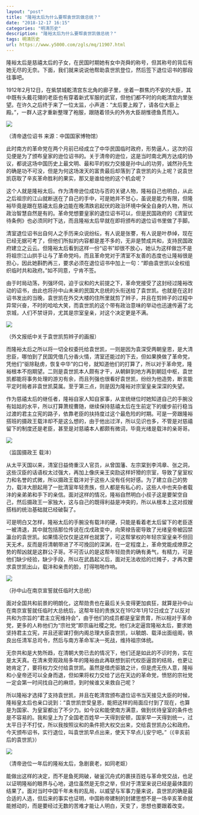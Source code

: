 ```yaml
---
layout: "post"
title: "隆裕太后为什么要帮袁世凯做总统？"
date: "2018-12-17 16:15"
categories: "明清历史"
description: "隆裕太后为什么要帮袁世凯做总统？"
tags: 明清历史
url: https://www.y5000.com/zgls/mq/11907.html
---
```






隆裕太后是慈禧太后的子女，在民国时期她有女中尧舜的称号，但其称号的背后有她无尽的无奈。下面，我们就来说说他帮助袁世凯登位，然后签下退位诏书的那段往事吧。

1912年2月12日，在紫禁城乾清宫东北角的廊子里，坐着一群焦灼不安的大臣，其中既有头戴花翎的老臣也有穿着新式军服的武官，但他们都不时的向乾清宫内里张望。在许久之后终于来了一位太监，小声道：“太后要上殿了，请各位大臣上殿。”，一群人这才重新整理了袍服，跟随着领头的外务大臣胡惟德鱼贯而入。

![](https://img.y5000.com/uploads/allimg/170123/094QHD3-0.jpg)

（清帝退位诏书 来源：中国国家博物馆）

此时南方的革命党在两个月前已经成立了中华民国临时政府，形势逼人，这次的召见便是为了颁布皇家的逊位诏书的。关于清帝的逊位，这是当时南北两方达成的协议，都说这场中国历史上最文明、最和平的权力交接是孙中山的功劳，诚然孙先生的确是功不可没，但是为何这场泼天的富贵最后却落到了袁世凯的头上呢？说袁世凯窃取了辛亥革命胜利的果实，那又是谁给他的这个机会呢？

这个人就是隆裕太后。作为清帝逊位成功与否的关键人物，隆裕自己也明白，从此之后祖宗的江山就断送在了自己的手中，可是她并不甘心，虽说是能力有限，但隆裕毕竟是跟在慈禧太后身边能在晚清跌宕起伏的政治环境中保全自身的人物，所以政治智慧自然是有的。革命党想要皇家的退位诏书可以，但是民国政府的《清室优待条例》也必须同时下达，而且隆裕太后早就在即将颁布的退位诏书里做了手脚。

清室退位诏书出自何人之手历来众说纷纭，有人说是张謇，有人说是叶恭绰，现在已经无据可考了，但他们所拟的内容都是差不多的，无非是赞成共和，支持民国政府建立之云云。但隆裕太后看到这样一份“诏书”却很不放心，她认为这样做岂不是将祖宗江山拱手让与了革命党吗，而且革命党对于清室不友善的态度也让隆裕很是担心，因此她斟酌再三，要求必须在退位诏书中加上一句：“即由袁世凯以全权组织临时共和政府。”如不同意，宁肯不签。

由于时局动荡，列强环伺，迫于议和的大前提之下，革命党接受了这封经过隆裕改动的诏书，由此也将孙中山未来的民国大总统的头衔送给了袁世凯。也就是在这封诏书发出的当晚，袁世凯在外交大楼的住所里就剪了辫子，并且在剪辫子的过程中异常兴奋，不时的哈哈大笑，而袁世凯的这个带有政治意味的举动也迅速传遍了北京城，人们不禁讶异，尤其是宗室皇亲，对这个决定更是不满。

![](https://img.y5000.com/uploads/allimg/170123/094QKR4-1.jpg)

（外文报纸中关于袁世凯剪辫子的画报）

而隆裕太后之所以将一切全权委托给袁世凯，一则是因为袁深受两朝皇恩，是大清忠臣，哪怕到了民国凭借几分香火情，清室还能过的下去，但如果换做了革命党，凭他们“驱除鞑虏，恢复中华”的口号，就知道他们的打算了，所以对于革命党，隆裕根本不抱期望。二则是袁世凯本人颇有才干，从朝鲜到地方再到朝廷中枢，袁世凯都能将事务处理的游刃有余，而且列强也很看好袁世凯，纷纷为他造势，断言能平定时局者非袁世凯莫属。至于第三点，则是因为隆裕对宗室皇亲深深的失望。

作为慈禧太后的继任者，隆裕自家人知自家事，从宣统继位时她知道自己的手腕没有姑姑的水平，所以打算萧规曹随，继续保持慈禧太后在生前定下的缓步前行稳当过渡的君主立宪的路子，依靠老臣的扶持度过这个最危险的时期。可是一旁跟隆裕搭班的摄政王载沣却不是这么想的，由于他出过洋，所以见识也多，不管是对慈禧留下的制度还是老臣，甚至是对慈禧本人都颇有微词，毕竟光绪是载沣的亲哥哥。

![](https://img.y5000.com/uploads/allimg/170123/094QI919-2.jpg)

（监国摄政王 载沣）

从太平天国以来，清室日益倚重汉人官员，从曾国藩、左宗棠到李鸿章、张之洞，这些汉臣的话语权太过强大，再加上像庆亲王奕劻这样奸猾的宗室，导致了皇室权力和名誉的式微，所以摄政王载沣对于这些人没有任何好感。为了建立自己的势力，载沣大胆起用了一批清室年轻贵族，但人都是有私心的，这些人中也夹杂者载沣的亲弟弟和手下的亲信。面对这样的情况，隆裕自然明白小叔子这是要架空自己，然后摄政王一家独大，这与自己的既得利益是冲突的，所以从根本上这对叔嫂搭档的统治基础就已经破裂了。

可是明白又怎样，隆裕太后的手腕没有载沣的硬，只能是看着老太后留下的老臣逐一被清退，其中就包括那位传说在戊戌政变中，向荣禄告密导致了光绪皇帝被囚禁瀛台的袁世凯。如果情况仅仅是这样也就罢了，可这帮掌权的年轻宗室皇亲不但回天无术，反而是将清朝带进了不可挽回的深渊，在一定程度上，革命党能成燎原之势的帮凶就是这群公子哥。不可否认的是这帮年轻勋贵的确有勇气，有精力，可是他们缺少经验，缺少手段，所以在武昌起义后，面对无法收拾的烂摊子，才再次要求袁世凯出山，载沣和亲贵的脸，打得啪啪作响。

![](https://img.y5000.com/uploads/allimg/170123/094QH5O-3.jpg)

（孙中山在南京宣誓就任临时大总统）

面对全国共和前景的明朗化，这帮勋贵也在最后关头变得更加疯狂，就算是孙中山在南京宣誓就任临时大总统后，这帮年轻的贵族又在1912年1月12日成立了以反对共和为宗旨的“君主立宪维持会”，由于他们的成员都是皇室贵胄，所以相对于革命党，更多的人称他们为“宗社党”即宗庙社稷之党。他们决定逼宫隆裕太后，要求她坚持君主立宪，并且还密谋打倒内阁总理大臣袁世凯，以毓朗、载泽出面组阁，铁良出任清军总司令，然后与南方革命军决一死战，维持祖宗体统。

无奈共和是大势所趋，在清朝大势已去的情况下，他们还是如此的不识时务，实在是太天真。在清末旁观政局多年的隆裕由此再联想到前代权臣逼宫的结局，也更让她肯定了，要将权力交付给袁世凯。虽然是借虎驱狼之计，但是虎无伤人意，隆裕和小皇帝还可以全身而退，但如果将权力交给了远在天边的革命党，愤怒的宗社党一定会第一时间找自己的麻烦，到时候谁又来救自己呢？

所以隆裕才选择了支持袁世凯，并且在乾清宫颁布退位诏书当天接见大臣的时候，隆裕皇太后也亲口说到：“袁世凯世受皇恩，能把这样的局面应付到了现在，也算是为国家、为皇室都出了不少力。如今议和能使南方满意，做到优待皇室的条件也是不容易的。我和皇上为了全国老百姓早一天得到安顿，国家早一天得到统一，过太平日子不打仗，所以我按照议和的条件把大权交出来，交给袁世凯办公和政府。今天颁布诏书，实行退位，叫袁世凯早点出来，使天下早点儿安宁吧。”（《辛亥前后的袁世凯》）

![](https://img.y5000.com/uploads/allimg/170123/094QL3F-4.jpg)

（清帝逊位一年后的隆裕太后，急剧衰老，如同老妪）

能做出这样的决定，而不是鱼死网破，破釜沉舟式的裹挟百姓与革命党交战，也足以证明隆裕的眼界与心地，退位虽然是无奈之举，但对于清室来说已经是最体面的结果了。面对当时中国千年未有的乱局，以威望与军事力量来说，袁世凯的确是最合适的人选，但后来的事实也证明，中国称帝建制的封建思想不是一场辛亥革命就能撼动的，而是要经过无数的苦难才能让人明白，天变了，思想也要跟着改变。
